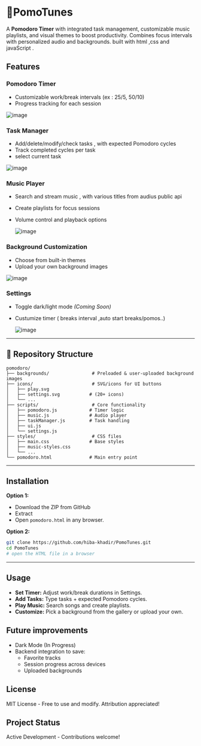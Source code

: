 # 🍅PomoTunes 

A **Pomodoro Timer** with integrated task management, customizable music playlists, and visual themes to boost productivity. Combines focus intervals with personalized audio and backgrounds.
built with html ,css and javaScript .

## Features

### Pomodoro Timer
- Customizable work/break intervals (ex : 25/5, 50/10)
- Progress tracking for each session
  
 ![image](https://github.com/hiba-khadir/Pomodoro-website/blob/main/Demo-screenShots/landing-page.png)

### Task Manager
- Add/delete/modify/check tasks , with expected Pomodoro cycles
- Track completed cycles per task
- select current task
  
 ![image](https://github.com/hiba-khadir/Pomodoro-website/blob/main/Demo-screenShots/taskManger.png)

### Music Player
- Search and stream music , with various titles from audius public api
- Create playlists for focus sessions
- Volume control and playback options
  
  ![image](https://github.com/user-attachments/assets/902a2685-9d67-4780-908a-b6e6981ebcb9)
  
### Background Customization
- Choose from built-in themes
- Upload your own background images
  
 ![image](https://github.com/hiba-khadir/Pomodoro-website/blob/main/Demo-screenShots/background-picker.png)

### Settings
- Toggle dark/light mode *(Coming Soon)*
- Custumize timer ( breaks interval ,auto start breaks/pomos..)
  
  ![image](https://github.com/user-attachments/assets/937774f3-5d22-41e7-becd-f17d66d793d9)


---

## 📂 Repository Structure

```
pomodoro/
├── backgrounds/                # Preloaded & user-uploaded background images
├── icons/                      # SVG/icons for UI buttons
│   ├── play.svg
│   ├── settings.svg           # (20+ icons)
│   └── ...
├── scripts/                    # Core functionality
│   ├── pomodoro.js            # Timer logic
│   ├── music.js               # Audio player
│   ├── taskManager.js         # Task handling
│   ├── ui.js
│   └── settings.js
├── styles/                     # CSS files
│   ├── main.css               # Base styles
│   ├── music-styles.css
│   └── ...
└── pomodoro.html              # Main entry point
```

---

## Installation

**Option 1:**
- Download the ZIP from GitHub 
- Extract
- Open `pomodoro.html` in any browser.

**Option 2:**
```bash
git clone https://github.com/hiba-khadir/PomoTunes.git
cd PomoTunes
# open the HTML file in a browser
```

---

## Usage

- **Set Timer:** Adjust work/break durations in Settings.
- **Add Tasks:** Type tasks + expected Pomodoro cycles.
- **Play Music:** Search songs and create playlists.
- **Customize:** Pick a background from the gallery or upload your own.

## Future improvements

- Dark Mode (In Progress)
- Backend integration to save:
  - Favorite tracks
  - Session progress across devices
  - Uploaded backgrounds
    
## License

MIT License - Free to use and modify. Attribution appreciated!

## Project Status

Active Development - Contributions welcome!
